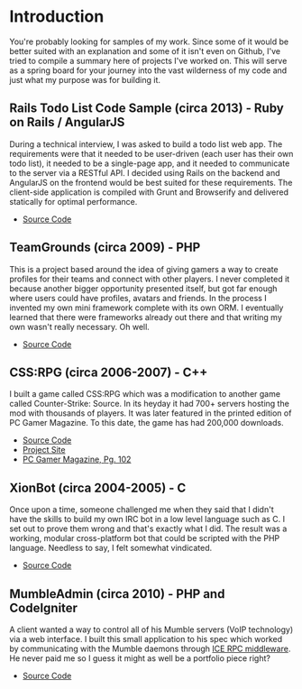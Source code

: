 # Introduction
You're probably looking for samples of my work. Since some of it would be better suited with an explanation and some of it isn't even on Github, I've tried to compile a summary here of projects I've worked on. This will serve as a spring board for your journey into the vast wilderness of my code and just what my purpose was for building it.

## Rails Todo List Code Sample (circa 2013) - Ruby on Rails / AngularJS
During a technical interview, I was asked to build a todo list web app. The requirements were that it needed to be user-driven (each user has their own todo list), it needed to be a single-page app, and it needed to communicate to the server via a RESTful API. I decided using Rails on the backend and AngularJS on the frontend would be best suited for these requirements. The client-side application is compiled with Grunt and Browserify and delivered statically for optimal performance.

* [Source Code](https://github.com/jameslk/rails-todo-demo)

## TeamGrounds (circa 2009) - PHP
This is a project based around the idea of giving gamers a way to create profiles for their teams and connect with other players. I never completed it because another bigger opportunity presented itself, but got far enough where users could have profiles, avatars and friends. In the process I invented my own mini framework complete with its own ORM. I eventually learned that there were frameworks already out there and that writing my own wasn't really necessary. Oh well.

* [Source Code](https://github.com/jameslk/portfolio/tree/master/projects_without_a_home/TeamGrounds)

## CSS:RPG (circa 2006-2007) - C++
I built a game called CSS:RPG which was a modification to another game called Counter-Strike: Source. In its heyday it had 700+ servers hosting the mod with thousands of players. It was later featured in the printed edition of PC Gamer Magazine. To this date, the game has had 200,000 downloads.

* [Source Code](http://cssrpg.cvs.sourceforge.net/viewvc/cssrpg/plugin_cssrpg/)
* [Project Site](http://sourceforge.net/projects/cssrpg/)
* [PC Gamer Magazine, Pg. 102](http://jameskoshigoe.com/stuff/cssrpg-pcgamer.jpg)

## XionBot (circa 2004-2005) - C
Once upon a time, someone challenged me when they said that I didn't have the skills to build my own IRC bot in a low
level language such as C. I set out to prove them wrong and that's exactly what I did. The result was a working, modular
cross-platform bot that could be scripted with the PHP language. Needless to say, I felt somewhat vindicated.

* [Source Code](http://xionbot.cvs.sourceforge.net/viewvc/xionbot/phpbot/)

## MumbleAdmin (circa 2010) - PHP and CodeIgniter
A client wanted a way to control all of his Mumble servers (VoIP technology) via a web interface. I built this small application to his spec which worked by communicating with the Mumble daemons through [ICE RPC middleware](http://en.wikipedia.org/wiki/Internet_Communications_Engine). He never paid me so I guess it might as well be a portfolio piece right?

* [Source Code](https://github.com/jameslk/portfolio/tree/master/projects_without_a_home/MumbleAdmin)
